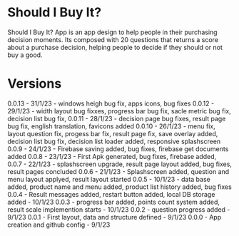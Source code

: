 # Should I Buy It?

Should I Buy It? App is an app design to help people in their purchasing decision moments. Its composed with 20 questions that returns a score about a purchase decision, helping people to decide if they should or not buy a good.

# Versions
0.0.13 - 31/1/23 - windows heigh bug fix, apps icons, bug fixes
0.0.12 - 29/1/23 - width layout bug fixxes, progress bar bug fix, sacle metric bug fix, decision list bug fix, 
0.0.11 - 28/1/23 - decision page bug fixes, result page bug fix, english translation, favicons added
0.0.10 - 26/1/23 - menu fix, layout question fix, progess bar fix, result page fix, save overlay added, decision list bug fix, decision list loader added, responsive splashscreen
0.0.9 - 24/1/23 - Firebase saving added, bug fixes, firebase get documents added
0.0.8 - 23/1/23 - First Apk generated, bug fixes, firebase added, 
0.0.7 - 22/1/23 - splashscreen upgrade, result page layout added, bug fixes, result pages concluded
0.0.6 - 21/1/23 - Splashscreen added, question and menu layout applyed, result layout started
0.0.5 - 10/1/23 - data base added, product name and menu added, product list history added, bug fixes
0.0.4 - Result messages added, restart button added, local DB storage added - 10/1/23
0.0.3 - progress bar added, points count system added, result scale implemention starts  - 10/1/23
0.0.2 - question progress added - 9/1/23
0.0.1 - First layout, data and structure defined - 9/1/23
0.0.0 - App creation and github config - 9/1/23